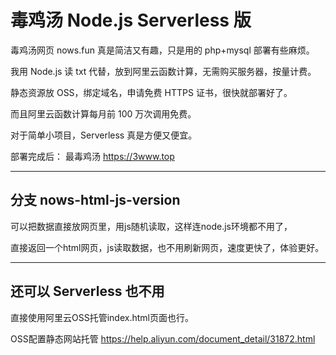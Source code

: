 # 毒鸡汤 Node.js Serverless 版

毒鸡汤网页 nows.fun 真是简洁又有趣，只是用的 php+mysql 部署有些麻烦。

我用 Node.js 读 txt 代替，放到阿里云函数计算，无需购买服务器，按量计费。

静态资源放 OSS，绑定域名，申请免费 HTTPS 证书，很快就部署好了。

而且阿里云函数计算每月前 100 万次调用免费。

对于简单小项目，Serverless 真是方便又便宜。

部署完成后： 最毒鸡汤 https://3www.top


----

## 分支 nows-html-js-version 

可以把数据直接放网页里，用js随机读取，这样连node.js环境都不用了，

直接返回一个html网页，js读取数据，也不用刷新网页，速度更快了，体验更好。


----

## 还可以 Serverless 也不用

直接使用阿里云OSS托管index.html页面也行。

OSS配置静态网站托管 https://help.aliyun.com/document_detail/31872.html
